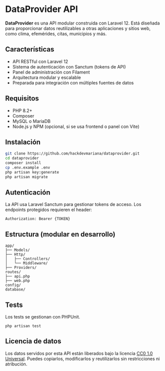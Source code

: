 # DataProvider API

**DataProvider** es una API modular construida con Laravel 12. Está diseñada para proporcionar datos reutilizables a otras aplicaciones y sitios web, como clima, efemérides, citas, municipios y más.

## Características

- API RESTful con Laravel 12
- Sistema de autenticación con Sanctum (tokens de API)
- Panel de administración con Filament
- Arquitectura modular y escalable
- Preparada para integración con múltiples fuentes de datos

## Requisitos

- PHP 8.2+
- Composer
- MySQL o MariaDB
- Node.js y NPM (opcional, si se usa frontend o panel con Vite)

## Instalación

```bash
git clone https://github.com/hackdevmariana/dataprovider.git
cd dataprovider
composer install
cp .env.example .env
php artisan key:generate
php artisan migrate
```

## Autenticación
La API usa Laravel Sanctum para gestionar tokens de acceso. Los endpoints protegidos requieren el header:

```
Authorization: Bearer {TOKEN}
```

## Estructura (modular en desarrollo)

```
app/
├── Models/
├── Http/
│   ├── Controllers/
│   └── Middleware/
├── Providers/
routes/
├── api.php
├── web.php
config/
database/
```

## Tests

Los tests se gestionan con PHPUnit.

```
php artisan test
```

## Licencia de datos

Los datos servidos por esta API están liberados bajo la licencia [CC0 1.0 Universal](https://creativecommons.org/publicdomain/zero/1.0/). Puedes copiarlos, modificarlos y reutilizarlos sin restricciones ni atribución.
